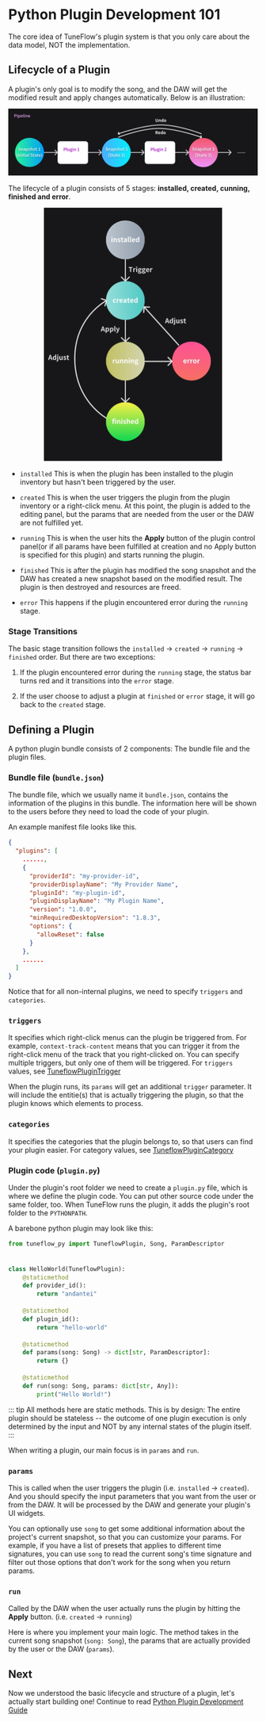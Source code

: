 # Python Plugin Development 101

The core idea of TuneFlow's plugin system is that you only care about the data model, NOT the implementation.

## Lifecycle of a Plugin

A plugin's only goal is to modify the song, and the DAW will get the modified result and apply changes automatically. Below is an illustration:

![Plugin Flow](./images/pipeline_flow_en.jpg)

The lifecycle of a plugin consists of 5 stages: **installed, created, cunning, finished and error**.

<p style="text-align: center">
  <img src="./images/plugin_lifecycle.jpg" width="360" />
</p>

- `installed` This is when the plugin has been installed to the plugin inventory but hasn't been triggered by the user.

- `created` This is when the user triggers the plugin from the plugin inventory or a right-click menu. At this point, the plugin is added to the editing panel, but the params that are needed from the user or the DAW are not fulfilled yet.

- `running` This is when the user hits the **Apply** button of the plugin control panel(or if all params have been fulfilled at creation and no Apply button is specified for this plugin) and starts running the plugin.

- `finished` This is after the plugin has modified the song snapshot and the DAW has created a new snapshot based on the modified result. The plugin is then destroyed and resources are freed.

- `error` This happens if the plugin encountered error during the `running` stage.

### Stage Transitions

The basic stage transition follows the `installed` -> `created` -> `running` -> `finished` order. But there are two exceptions:

1. If the plugin encountered error during the `running` stage, the status bar turns red and it transitions into the `error` stage.

2. If the user choose to adjust a plugin at `finished` or `error` stage, it will go back to the `created` stage.

## Defining a Plugin

A python plugin bundle consists of 2 components: The bundle file and the plugin files.

### Bundle file (`bundle.json`)

The bundle file, which we usually name it `bundle.json`, contains the information of the plugins in this bundle. The information here will be shown to the users before they need to load the code of your plugin.

An example manifest file looks like this.

```json
{
  "plugins": [
    ......,
    {
      "providerId": "my-provider-id",
      "providerDisplayName": "My Provider Name",
      "pluginId": "my-plugin-id",
      "pluginDisplayName": "My Plugin Name",
      "version": "1.0.0",
      "minRequiredDesktopVersion": "1.8.3",
      "options": {
        "allowReset": false
      }
    },
    ......
  ]
}

```

Notice that for all non-internal plugins, we need to specify `triggers` and `categories`.

### `triggers`

It specifies which right-click menus can the plugin be triggered from. For example, `context-track-content` means that you can trigger it from the right-click menu of the track that you right-clicked on. You can specify multiple triggers, but only one of them will be triggered. For `triggers` values, see [TuneflowPluginTrigger](https://github.com/tuneflow/tuneflow-py/blob/main/src/tuneflow_py/descriptors/plugin.py#L88)

When the plugin runs, its `params` will get an additional `trigger` parameter. It will include the entitie(s) that is actually triggering the plugin, so that the plugin knows which elements to process.

### `categories`

It specifies the categories that the plugin belongs to, so that users can find your plugin easier. For category values, see [TuneflowPluginCategory](https://github.com/tuneflow/tuneflow-py/blob/main/src/tuneflow_py/descriptors/plugin.py#L122)

### Plugin code (`plugin.py`)

Under the plugin's root folder we need to create a `plugin.py` file, which is where we define the plugin code. You can put other source code under the same folder, too. When TuneFlow runs the plugin, it adds the plugin's root folder to the `PYTHONPATH`.

A barebone python plugin may look like this:

```python
from tuneflow_py import TuneflowPlugin, Song, ParamDescriptor


class HelloWorld(TuneflowPlugin):
    @staticmethod
    def provider_id():
        return "andantei"

    @staticmethod
    def plugin_id():
        return "hello-world"

    @staticmethod
    def params(song: Song) -> dict[str, ParamDescriptor]:
        return {}

    @staticmethod
    def run(song: Song, params: dict[str, Any]):
        print("Hello World!")

```

<!-- prettier-ignore-start -->
::: tip
All methods here are static methods. This is by design: The entire plugin should be stateless -- the outcome of one plugin execution is only determined by the input and NOT by any internal states of the plugin itself.
:::
<!-- prettier-ignore-end -->

When writing a plugin, our main focus is in `params` and `run`.

### `params`

This is called when the user triggers the plugin (i.e. `installed` -> `created`). And you should specify the input parameters that you want from the user or from the DAW. It will be processed by the DAW and generate your plugin's UI widgets.

You can optionally use `song` to get some additional information about the project's current snapshot, so that you can customize your params. For example, if you have a list of presets that applies to different time signatures, you can use `song` to read the current song's time signature and filter out those options that don't work for the song when you return params.

### `run`

Called by the DAW when the user actually runs the plugin by hitting the **Apply** button. (i.e. `created` -> `running`)

Here is where you implement your main logic. The method takes in the current song snapshot (`song: Song`), the params that are actually provided by the user or the DAW (`params`).

## Next

Now we understood the basic lifecycle and structure of a plugin, let's actually start building one! Continue to read [Python Plugin Development Guide](./python-devguide.md)
